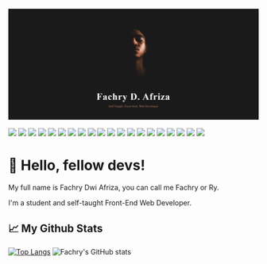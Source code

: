 ![FachryAfrz-Banner](/public/banner.png)

![](https://img.shields.io/badge/Windows-informational?style=flat&logo=windows&logoColor=white&color=00adef)
![](https://img.shields.io/badge/Android-informational?style=flat&logo=android&logoColor=white&color=3DDC84)
![](https://img.shields.io/badge/Visual%20Studio%20Code-informational?style=flat&logo=visualstudiocode&logoColor=white&color=0078d7)
![](https://img.shields.io/badge/Python-informational?style=flat&logo=python&logoColor=white&color=4B8BBE)
![](https://img.shields.io/badge/HTML-informational?style=flat&logo=html5&logoColor=white&color=E44D26)
![](https://img.shields.io/badge/CSS-informational?style=flat&logo=css3&logoColor=white&color=2965f1)
![](https://img.shields.io/badge/JavaScript-informational?style=flat&logo=javascript&logoColor=white&color=F0DB4F)
![](https://img.shields.io/badge/PHP-informational?style=flat&logo=php&logoColor=white&color=787CB5)
![](https://img.shields.io/badge/CodeIgniter-informational?style=flat&logo=codeigniter&logoColor=white&color=dd4814)
![](https://img.shields.io/badge/Laravel-informational?style=flat&logo=laravel&logoColor=white&color=F05340)
![](https://img.shields.io/badge/Dart-informational?style=flat&logo=dart&logoColor=white&color=0075BA)
![](https://img.shields.io/badge/Flutter-informational?style=flat&logo=flutter&logoColor=white&color=42A5F5)
![](https://img.shields.io/badge/MySQL-informational?style=flat&logo=mysql&logoColor=white&color=00758f)
![](https://img.shields.io/badge/Figma-informational?style=flat&logo=figma&logoColor=white&color=e04a34)
![](https://img.shields.io/badge/Photoshop-informational?style=flat&logo=adobephotoshop&logoColor=white&color=3c327b)
![](https://img.shields.io/badge/Illustrator-informational?style=flat&logo=adobeillustrator&logoColor=white&color=f8a829)
![](https://img.shields.io/badge/Premiere%20Pro-informational?style=flat&logo=adobepremierepro&logoColor=white&color=393665)
![](https://img.shields.io/badge/Blender-informational?style=flat&logo=blender&logoColor=white&color=EA7600)
![](https://img.shields.io/badge/Unity-informational?style=flat&logo=unity&logoColor=white&color=222c37)
![](https://img.shields.io/badge/Canva-informational?style=flat&logo=canva&logoColor=white&color=20c4cb)

# 👋 Hello, fellow devs!

My full name is Fachry Dwi Afriza, you can call me Fachry or Ry.

I'm a student and self-taught Front-End Web Developer.

## 📈 My Github Stats

[![Top Langs](https://github-readme-stats.vercel.app/api/top-langs/?username=anuraghazra&theme=onedark&layout=compact)](https://github.com/anuraghazra/github-readme-stats)
![Fachry's GitHub stats](https://github-readme-stats.vercel.app/api?username=fachryafrz&show_icons=true&theme=onedark&hide=contribs,prs&custom_title=FachryAfrz%20Stats)
